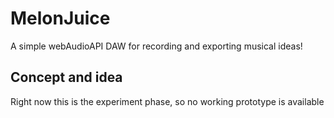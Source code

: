 # MelonJuice

A simple webAudioAPI DAW for recording and exporting musical ideas!

## Concept and idea
Right now this is the experiment phase, so no working prototype is available